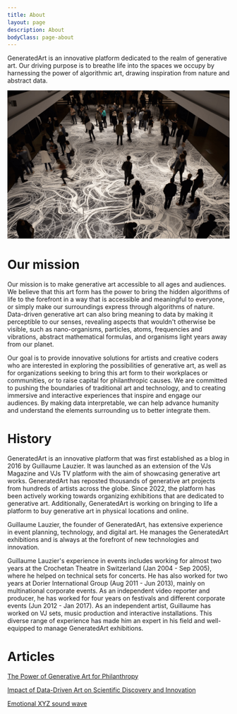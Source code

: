 ```yaml
---
title: About
layout: page
description: About
bodyClass: page-about
---
```


GeneratedArt is an innovative platform dedicated to the realm of generative art. Our driving purpose is to breathe life into the spaces we occupy by harnessing the power of algorithmic art, drawing inspiration from nature and abstract data.

![About](/images/illustrations/goal.png)

# Our mission

Our mission is to make generative art accessible to all ages and audiences. We believe that this art form has the power to bring the hidden algorithms of life to the forefront in a way that is accessible and meaningful to everyone, or simply make our surroundings express through algorithms of nature. Data-driven generative art can also bring meaning to data by making it perceptible to our senses, revealing aspects that wouldn't otherwise be visible, such as nano-organisms, particles, atoms, frequencies and vibrations, abstract mathematical formulas, and organisms light years away from our planet. 

Our goal is to provide innovative solutions for artists and creative coders who are interested in exploring the possibilities of generative art, as well as for organizations seeking to bring this art form to their workplaces or communities, or to raise capital for philanthropic causes. We are committed to pushing the boundaries of traditional art and technology, and to creating immersive and interactive experiences that inspire and engage our audiences. By making data interpretable, we can help advance humanity and understand the elements surrounding us to better integrate them.

# History

GeneratedArt is an innovative platform that was first established as a blog in 2016 by Guillaume Lauzier. It was launched as an extension of the VJs Magazine and VJs TV platform with the aim of showcasing generative art works. GeneratedArt has reposted thousands of generative art projects from hundreds of artists across the globe. Since 2022, the platform has been actively working towards organizing exhibitions that are dedicated to generative art. Additionally, GeneratedArt is working on bringing to life a platform to buy generative art in physical locations and online.

Guillaume Lauzier, the founder of GeneratedArt, has extensive experience in event planning, technology, and digital art. He manages the GeneratedArt exhibitions and is always at the forefront of new technologies and innovation.

Guillaume Lauzier's experience in events includes working for almost two years at the Crochetan Theatre in Switzerland (Jan 2004 - Sep 2005), where he helped on technical sets for concerts. He has also worked for two years at Dorier International Group (Aug 2011 - Jun 2013), mainly on multinational corporate events. As an independent video reporter and producer, he has worked for four years on festivals and different corporate events (Jun 2012 - Jan 2017). As an independent artist, Guillaume has worked on VJ sets, music production and interactive installations. This diverse range of experience has made him an expert in his field and well-equipped to manage GeneratedArt exhibitions.

# Articles

[The Power of Generative Art for Philanthropy](https://medium.com/generatedart/the-power-of-generative-art-for-philanthropy-953d655dda08)

[Impact of Data-Driven Art on Scientific Discovery and Innovation](https://medium.com/generatedart/impact-of-data-driven-art-on-scientific-discovery-and-innovation-c60f126aeb65)

[Emotional XYZ sound wave](https://medium.com/generatedart/emotional-xyz-sound-wave-a1c5b7f3bb34)
